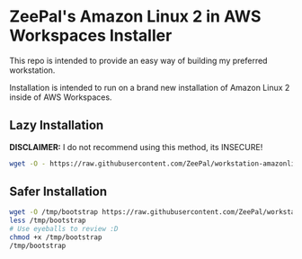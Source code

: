 # ZeePal's Amazon Linux 2 in AWS Workspaces Installer
This repo is intended to provide an easy way of building my preferred workstation.

Installation is intended to run on a brand new installation of Amazon Linux 2 inside of AWS Workspaces.


## Lazy Installation
**DISCLAIMER:** I do not recommend using this method, its INSECURE!
```bash
wget -O - https://raw.githubusercontent.com/ZeePal/workstation-amazonlinux2/master/bootstrap_install | bash
```

## Safer Installation
```bash
wget -O /tmp/bootstrap https://raw.githubusercontent.com/ZeePal/workstation-amazonlinux2/master/bootstrap_install
less /tmp/bootstrap
# Use eyeballs to review :D
chmod +x /tmp/bootstrap
/tmp/bootstrap
```
